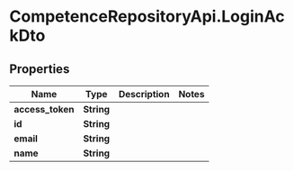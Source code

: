 # CompetenceRepositoryApi.LoginAckDto

## Properties
Name | Type | Description | Notes
------------ | ------------- | ------------- | -------------
**access_token** | **String** |  | 
**id** | **String** |  | 
**email** | **String** |  | 
**name** | **String** |  | 
